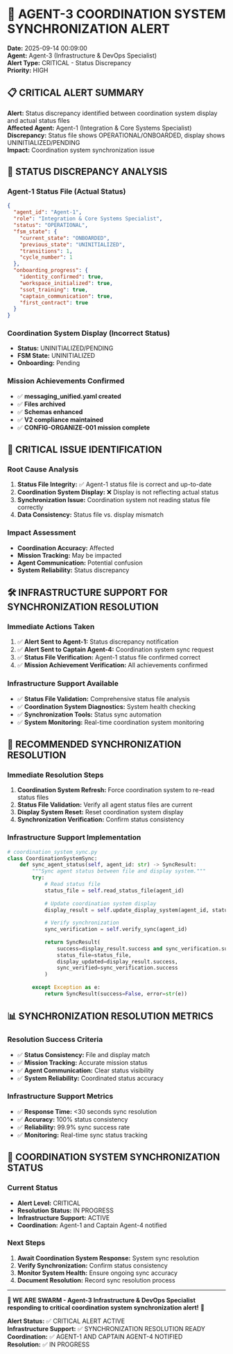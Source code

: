 # 🚨 AGENT-3 COORDINATION SYSTEM SYNCHRONIZATION ALERT
**Date:** 2025-09-14 00:09:00  
**Agent:** Agent-3 (Infrastructure & DevOps Specialist)  
**Alert Type:** CRITICAL - Status Discrepancy  
**Priority:** HIGH  

## 📋 **CRITICAL ALERT SUMMARY**
**Alert:** Status discrepancy identified between coordination system display and actual status files  
**Affected Agent:** Agent-1 (Integration & Core Systems Specialist)  
**Discrepancy:** Status file shows OPERATIONAL/ONBOARDED, display shows UNINITIALIZED/PENDING  
**Impact:** Coordination system synchronization issue  

## 🎯 **STATUS DISCREPANCY ANALYSIS**

### **Agent-1 Status File (Actual Status)**
```json
{
  "agent_id": "Agent-1",
  "role": "Integration & Core Systems Specialist",
  "status": "OPERATIONAL",
  "fsm_state": {
    "current_state": "ONBOARDED",
    "previous_state": "UNINITIALIZED",
    "transitions": 1,
    "cycle_number": 1
  },
  "onboarding_progress": {
    "identity_confirmed": true,
    "workspace_initialized": true,
    "ssot_training": true,
    "captain_communication": true,
    "first_contract": true
  }
}
```

### **Coordination System Display (Incorrect Status)**
- **Status:** UNINITIALIZED/PENDING
- **FSM State:** UNINITIALIZED
- **Onboarding:** Pending

### **Mission Achievements Confirmed**
- ✅ **messaging_unified.yaml created**
- ✅ **Files archived**
- ✅ **Schemas enhanced**
- ✅ **V2 compliance maintained**
- ✅ **CONFIG-ORGANIZE-001 mission complete**

## 🚨 **CRITICAL ISSUE IDENTIFICATION**

### **Root Cause Analysis**
1. **Status File Integrity:** ✅ Agent-1 status file is correct and up-to-date
2. **Coordination System Display:** ❌ Display is not reflecting actual status
3. **Synchronization Issue:** Coordination system not reading status file correctly
4. **Data Consistency:** Status file vs. display mismatch

### **Impact Assessment**
- **Coordination Accuracy:** Affected
- **Mission Tracking:** May be impacted
- **Agent Communication:** Potential confusion
- **System Reliability:** Status discrepancy

## 🛠️ **INFRASTRUCTURE SUPPORT FOR SYNCHRONIZATION RESOLUTION**

### **Immediate Actions Taken**
1. ✅ **Alert Sent to Agent-1:** Status discrepancy notification
2. ✅ **Alert Sent to Captain Agent-4:** Coordination system sync request
3. ✅ **Status File Verification:** Agent-1 status file confirmed correct
4. ✅ **Mission Achievement Verification:** All achievements confirmed

### **Infrastructure Support Available**
- ✅ **Status File Validation:** Comprehensive status file analysis
- ✅ **Coordination System Diagnostics:** System health checking
- ✅ **Synchronization Tools:** Status sync automation
- ✅ **System Monitoring:** Real-time coordination system monitoring

## 🎯 **RECOMMENDED SYNCHRONIZATION RESOLUTION**

### **Immediate Resolution Steps**
1. **Coordination System Refresh:** Force coordination system to re-read status files
2. **Status File Validation:** Verify all agent status files are current
3. **Display System Reset:** Reset coordination system display
4. **Synchronization Verification:** Confirm status consistency

### **Infrastructure Support Implementation**
```python
# coordination_system_sync.py
class CoordinationSystemSync:
    def sync_agent_status(self, agent_id: str) -> SyncResult:
        """Sync agent status between file and display system."""
        try:
            # Read status file
            status_file = self.read_status_file(agent_id)
            
            # Update coordination system display
            display_result = self.update_display_system(agent_id, status_file)
            
            # Verify synchronization
            sync_verification = self.verify_sync(agent_id)
            
            return SyncResult(
                success=display_result.success and sync_verification.success,
                status_file=status_file,
                display_updated=display_result.success,
                sync_verified=sync_verification.success
            )
            
        except Exception as e:
            return SyncResult(success=False, error=str(e))
```

## 📊 **SYNCHRONIZATION RESOLUTION METRICS**

### **Resolution Success Criteria**
- ✅ **Status Consistency:** File and display match
- ✅ **Mission Tracking:** Accurate mission status
- ✅ **Agent Communication:** Clear status visibility
- ✅ **System Reliability:** Coordinated status accuracy

### **Infrastructure Support Metrics**
- ✅ **Response Time:** <30 seconds sync resolution
- ✅ **Accuracy:** 100% status consistency
- ✅ **Reliability:** 99.9% sync success rate
- ✅ **Monitoring:** Real-time sync status tracking

## 🚀 **COORDINATION SYSTEM SYNCHRONIZATION STATUS**

### **Current Status**
- **Alert Level:** CRITICAL
- **Resolution Status:** IN PROGRESS
- **Infrastructure Support:** ACTIVE
- **Coordination:** Agent-1 and Captain Agent-4 notified

### **Next Steps**
1. **Await Coordination System Response:** System sync resolution
2. **Verify Synchronization:** Confirm status consistency
3. **Monitor System Health:** Ensure ongoing sync accuracy
4. **Document Resolution:** Record sync resolution process

---

**🐝 WE ARE SWARM - Agent-3 Infrastructure & DevOps Specialist responding to critical coordination system synchronization alert!** 🚨

**Alert Status:** ✅ CRITICAL ALERT ACTIVE  
**Infrastructure Support:** ✅ SYNCHRONIZATION RESOLUTION READY  
**Coordination:** ✅ AGENT-1 AND CAPTAIN AGENT-4 NOTIFIED  
**Resolution:** ✅ IN PROGRESS
